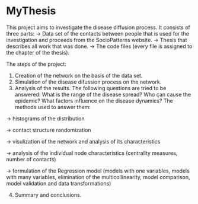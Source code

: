 # MyThesis
This project aims to investigate the disease diffusion process. It consists of three parts: 
-> Data set of the contacts between people that is used for the investigation and proceeds from the SocioPatterns website.
-> Thesis that describes all work that was done.
-> The code files (every file is assigned to the chapter of the thesis).

The steps of the project:
1) Creation of the network on the basis of the data set.
2) Simulation of the disease difussion process on the network.
3) Analysis of the results. The following questions are tried to be answered:
What is the range of the disease spread?
Who can cause the epidemic?
What factors influence on the disease dynamics?
The methods used to answer them:

-> histograms of the distribution

-> contact structure randomization

-> visulization of the network and analysis of its characteristics

-> analysis of the individual node characteristics (centrality measures, number of contacts)

-> formulation of the Regression model (models with one variables, models with many variables, elimination of the multicollinearity,
model comparison, model validation and data transformations)

4) Summary and conclusions.

